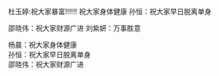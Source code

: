 
杜玉婷:祝大家暴富!!!!!!
祝大家身体健康
孙恒：祝大家早日脱离单身

邵晓伟：祝大家财源广进
刘紫妍：万事胜意

杨晨：祝大家身体健康</br>
孙恒：祝大家早日脱离单身</br>
邵晓伟：祝大家财源广进

